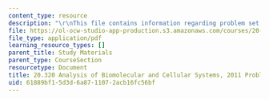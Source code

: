 ```yaml
---
content_type: resource
description: "\r\nThis file contains information regarding problem set 6."
file: https://ol-ocw-studio-app-production.s3.amazonaws.com/courses/20-320-analysis-of-biomolecular-and-cellular-systems-fall-2012/61889bf15d3d6a8711072acb16fc56bf_MIT20_320F12_2011_PS6.pdf
file_type: application/pdf
learning_resource_types: []
parent_title: Study Materials
parent_type: CourseSection
resourcetype: Document
title: 20.320 Analysis of Biomolecular and Cellular Systems, 2011 Problem Set 6
uid: 61889bf1-5d3d-6a87-1107-2acb16fc56bf
---
```

